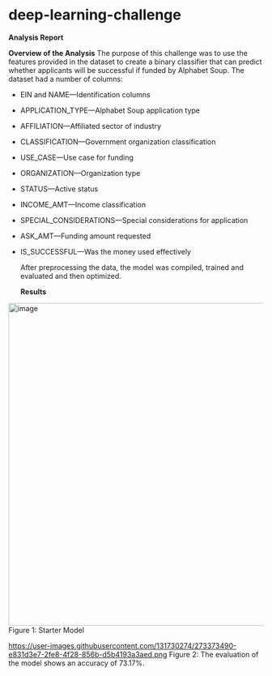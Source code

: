 # deep-learning-challenge

**Analysis Report**

**Overview of the Analysis**
The purpose of this challenge was to use the features provided in the dataset to create a binary classifier that can predict whether applicants will be successful if funded by Alphabet Soup. The dataset had a number of columns: 
- EIN and NAME—Identification columns
- APPLICATION_TYPE—Alphabet Soup application type
- AFFILIATION—Affiliated sector of industry
- CLASSIFICATION—Government organization classification
- USE_CASE—Use case for funding
- ORGANIZATION—Organization type
- STATUS—Active status
- INCOME_AMT—Income classification
- SPECIAL_CONSIDERATIONS—Special considerations for application
- ASK_AMT—Funding amount requested
- IS_SUCCESSFUL—Was the money used effectively

  After preprocessing the data, the model was compiled, trained and evaluated and then optimized.

  **Results**
<img width="637" alt="image" src="https://github.com/MuhayminRaza/deep-learning-challenge/assets/131730274/cdef241b-f180-4126-9770-ab6587b64327">
Figure 1: Starter Model

https://user-images.githubusercontent.com/131730274/273373490-e831d3e7-2fe8-4f28-856b-d5b4193a3aed.png 
Figure 2: The evaluation of the model shows an accuracy of 73.17%.

  
